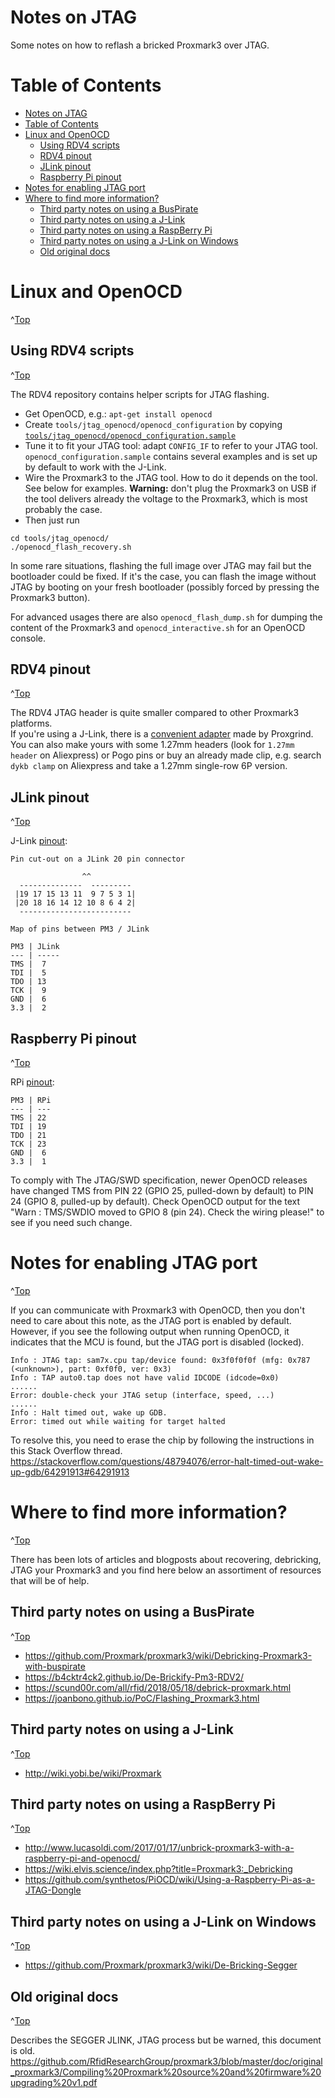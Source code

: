 # Notes on JTAG
<a id="top"></a>

Some notes on how to reflash a bricked Proxmark3 over JTAG.

# Table of Contents
- [Notes on JTAG](#notes-on-jtag)
- [Table of Contents](#table-of-contents)
- [Linux and OpenOCD](#linux-and-openocd)
  - [Using RDV4 scripts](#using-rdv4-scripts)
  - [RDV4 pinout](#rdv4-pinout)
  - [JLink pinout](#jlink-pinout)
  - [Raspberry Pi pinout](#raspberry-pi-pinout)
- [Notes for enabling JTAG port](#notes-for-enabling-jtag-port)
- [Where to find more information?](#where-to-find-more-information)
  - [Third party notes on using a BusPirate](#third-party-notes-on-using-a-buspirate)
  - [Third party notes on using a J-Link](#third-party-notes-on-using-a-j-link)
  - [Third party notes on using a RaspBerry Pi](#third-party-notes-on-using-a-raspberry-pi)
  - [Third party notes on using a J-Link on Windows](#third-party-notes-on-using-a-j-link-on-windows)
  - [Old original docs](#old-original-docs)



# Linux and OpenOCD
^[Top](#top)

## Using RDV4 scripts
^[Top](#top)

The RDV4 repository contains helper scripts for JTAG flashing.

* Get OpenOCD, e.g.: `apt-get install openocd`
* Create `tools/jtag_openocd/openocd_configuration` by copying [`tools/jtag_openocd/openocd_configuration.sample`](/tools/jtag_openocd/openocd_configuration.sample)
* Tune it to fit your JTAG tool: adapt `CONFIG_IF` to refer to your JTAG tool. `openocd_configuration.sample` contains several examples and is set up by default to work with the J-Link.
* Wire the Proxmark3 to the JTAG tool. How to do it depends on the tool. See below for examples. **Warning:** don't plug the Proxmark3 on USB if the tool delivers already the voltage to the Proxmark3, which is most probably the case.
* Then just run

```
cd tools/jtag_openocd/
./openocd_flash_recovery.sh
```

In some rare situations, flashing the full image over JTAG may fail but the bootloader could be fixed. If it's the case, you can flash the image without JTAG by booting on your fresh bootloader (possibly forced by pressing the Proxmark3 button).

For advanced usages there are also `openocd_flash_dump.sh` for dumping the content of the Proxmark3 and `openocd_interactive.sh` for an OpenOCD console.

## RDV4 pinout
^[Top](#top)

The RDV4 JTAG header is quite smaller compared to other Proxmark3 platforms.  
If you're using a J-Link, there is a [convenient adapter](https://github.com/RfidResearchGroup/proxmark3/wiki/Tools#jtag-adapter) made by Proxgrind.  
You can also make yours with some 1.27mm headers (look for `1.27mm header` on Aliexpress) or Pogo pins or buy an already made clip, e.g. search `dykb clamp` on Aliexpress and take a 1.27mm single-row 6P version.

## JLink pinout
^[Top](#top)

J-Link [pinout](https://www.segger.com/interface-description.html):

```
Pin cut-out on a JLink 20 pin connector

                ^^
  --------------  ---------
 |19 17 15 13 11  9 7 5 3 1|
 |20 18 16 14 12 10 8 6 4 2|
  -------------------------
```

``` 
Map of pins between PM3 / JLink 

PM3 | JLink
--- | -----
TMS |  7
TDI |  5
TDO | 13
TCK |  9
GND |  6
3.3 |  2
```

## Raspberry Pi pinout
^[Top](#top)

RPi [pinout](https://pinout.xyz/):

```
PM3 | RPi
--- | ---
TMS | 22
TDI | 19
TDO | 21
TCK | 23
GND |  6
3.3 |  1
```
To comply with The JTAG/SWD specification, newer OpenOCD releases have changed TMS from PIN 22 (GPIO 25, pulled-down by default) to PIN 24 (GPIO 8, pulled-up by default). Check OpenOCD output for the text "Warn : TMS/SWDIO moved to GPIO 8 (pin 24). Check the wiring please!" to see if you need such change.

# Notes for enabling JTAG port
^[Top](#top)

If you can communicate with Proxmark3 with OpenOCD, then you don't need to care about this note, as the JTAG port is enabled by default. However, if you see the following output when running OpenOCD, it indicates that the MCU is found, but the JTAG port is disabled (locked).
```
Info : JTAG tap: sam7x.cpu tap/device found: 0x3f0f0f0f (mfg: 0x787 (<unknown>), part: 0xf0f0, ver: 0x3)
Info : TAP auto0.tap does not have valid IDCODE (idcode=0x0)
......
Error: double-check your JTAG setup (interface, speed, ...)
......
Info : Halt timed out, wake up GDB.
Error: timed out while waiting for target halted
```

To resolve this, you need to erase the chip by following the instructions in this Stack Overflow thread. 
https://stackoverflow.com/questions/48794076/error-halt-timed-out-wake-up-gdb/64291913#64291913

# Where to find more information?
^[Top](#top)

There has been lots of articles and blogposts about recovering, debricking, JTAG your Proxmark3 and you find here below an assortiment of resources that will be of help.

## Third party notes on using a BusPirate
^[Top](#top)

* https://github.com/Proxmark/proxmark3/wiki/Debricking-Proxmark3-with-buspirate
* https://b4cktr4ck2.github.io/De-Brickify-Pm3-RDV2/
* https://scund00r.com/all/rfid/2018/05/18/debrick-proxmark.html
* https://joanbono.github.io/PoC/Flashing_Proxmark3.html

## Third party notes on using a J-Link
^[Top](#top)

* http://wiki.yobi.be/wiki/Proxmark

## Third party notes on using a RaspBerry Pi
^[Top](#top)

* http://www.lucasoldi.com/2017/01/17/unbrick-proxmark3-with-a-raspberry-pi-and-openocd/
* https://wiki.elvis.science/index.php?title=Proxmark3:_Debricking
* https://github.com/synthetos/PiOCD/wiki/Using-a-Raspberry-Pi-as-a-JTAG-Dongle

## Third party notes on using a J-Link on Windows
^[Top](#top)

* https://github.com/Proxmark/proxmark3/wiki/De-Bricking-Segger

## Old original docs
^[Top](#top)

Describes the SEGGER JLINK, JTAG process but be warned,  this document is old.
https://github.com/RfidResearchGroup/proxmark3/blob/master/doc/original_proxmark3/Compiling%20Proxmark%20source%20and%20firmware%20upgrading%20v1.pdf
